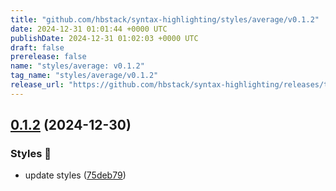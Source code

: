 ```yaml
---
title: "github.com/hbstack/syntax-highlighting/styles/average/v0.1.2"
date: 2024-12-31 01:01:44 +0000 UTC
publishDate: 2024-12-31 01:02:03 +0000 UTC
draft: false
prerelease: false
name: "styles/average: v0.1.2"
tag_name: "styles/average/v0.1.2"
release_url: "https://github.com/hbstack/syntax-highlighting/releases/tag/styles/average/v0.1.2"
---
```


## [0.1.2](https://github.com/hbstack/syntax-highlighting/compare/styles/average/v0.1.1...styles/average/v0.1.2) (2024-12-30)


### Styles 🎨

* update styles ([75deb79](https://github.com/hbstack/syntax-highlighting/commit/75deb79773c00a91668118f44e1ffcf018513cd9))
